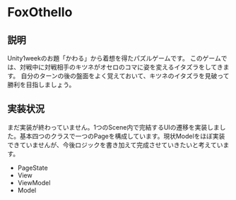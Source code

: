 # FoxOthello
## 説明
Unity1weekのお題「かわる」から着想を得たパズルゲームです。
このゲームでは、対戦中に対戦相手のキツネがオセロのコマに姿を変えるイタズラをしてきます。
自分のターンの後の盤面をよく覚えておいて、キツネのイタズラを見破って勝利を目指しましょう。
## 実装状況
まだ実装が終わっていません。1つのScene内で完結するUIの遷移を実装しました。基本四つのクラスで一つのPageを構成しています。現状Modelをほぼ実装できていませんが、今後ロジックを書き加えて完成させていきたいと考えています。
* PageState
* View
* ViewModel
* Model